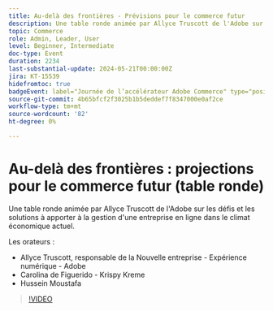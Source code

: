 ```yaml
---
title: Au-delà des frontières - Prévisions pour le commerce futur
description: Une table ronde animée par Allyce Truscott de l'Adobe sur les défis et les solutions à apporter à la gestion d'une entreprise en ligne dans le climat économique actuel.
topic: Commerce
role: Admin, Leader, User
level: Beginner, Intermediate
doc-type: Event
duration: 2234
last-substantial-update: 2024-05-21T00:00:00Z
jira: KT-15539
hidefromtoc: true
badgeEvent: label="Journée de l’accélérateur Adobe Commerce" type="positive" url="https://experienceleague.adobe.com/en/docs/events/apac-commerce-recordings/2024/accelerator-day/overview.html"
source-git-commit: 4b65bfcf2f3025b1b5deddef7f8347000e0af2ce
workflow-type: tm+mt
source-wordcount: '82'
ht-degree: 0%

---
```



# Au-delà des frontières : projections pour le commerce futur (table ronde)

Une table ronde animée par Allyce Truscott de l&#39;Adobe sur les défis et les solutions à apporter à la gestion d&#39;une entreprise en ligne dans le climat économique actuel.

Les orateurs :

+ Allyce Truscott, responsable de la Nouvelle entreprise - Expérience numérique - Adobe
+ Carolina de Figuerido - Krispy Kreme
+ Hussein Moustafa

>[!VIDEO](https://video.tv.adobe.com/v/3429265/?learn=on)
